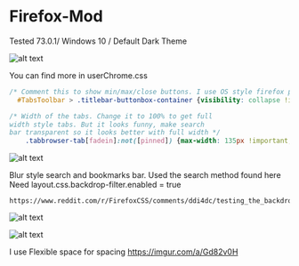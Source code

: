 # Firefox-Mod
Tested 73.0.1/  Windows 10 / Default Dark Theme

![alt text](https://i.imgur.com/Hi1ocvT.png)

You can find more in userChrome.css
```css
/* Comment this to show min/max/close buttons. I use OS style firefox plugin. */
  #TabsToolbar > .titlebar-buttonbox-container {visibility: collapse !important;}
```

```css
/* Width of the tabs. Change it to 100% to get full 
width style tabs. But it looks funny, make search 
bar transparent so it looks better with full width */
	.tabbrowser-tab[fadein]:not([pinned]) {max-width: 135px !important;}  
```  
![alt text](https://i.imgur.com/8IUIq2g.png)

Blur style search and bookmarks bar. Used the search method found here 
Need layout.css.backdrop-filter.enabled = true
```
https://www.reddit.com/r/FirefoxCSS/comments/ddi4dc/testing_the_backdropfilter_in_the_url_dropdown/
```  
 ![alt text](https://i.imgur.com/bU7ahnk.png)
 
 ![alt text](https://i.imgur.com/OasXFqd.png)
 
 I use Flexible space for spacing https://imgur.com/a/Gd82v0H 
